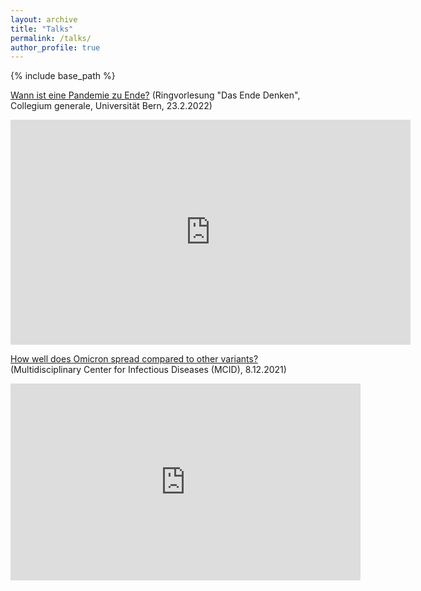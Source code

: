 ```yaml
---
layout: archive
title: "Talks"
permalink: /talks/
author_profile: true
---
```


{% include base_path %}

[Wann ist eine Pandemie zu Ende?](https://tube.switch.ch/switchcast/unibe.ch/events/b2670af9-9b7c-476c-bdc4-915b98cc3489) (Ringvorlesung "Das Ende Denken", Collegium generale, Universität Bern, 23.2.2022)
<iframe width="640" height="360" src="https://tube.switch.ch/switchcast/unibe.ch/embed/b2670af9-9b7c-476c-bdc4-915b98cc3489" frameborder="0" allow="fullscreen" allowfullscreen></iframe>

[How well does Omicron spread compared to other variants?](https://youtu.be/BMSG8TUObsE?t=1866) (Multidisciplinary Center for Infectious Diseases (MCID), 8.12.2021)
<iframe width="560" height="315" src="https://www.youtube-nocookie.com/embed/BMSG8TUObsE" title="YouTube video player" frameborder="0" allow="accelerometer; autoplay; clipboard-write; encrypted-media; gyroscope; picture-in-picture" allowfullscreen></iframe>
